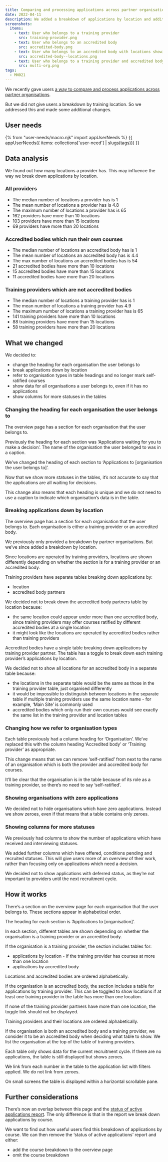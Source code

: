 ```yaml
---
title: Comparing and processing applications across partner organisations and training locations iteration 2
date: 2022-04-11
description: We added a breakdown of applications by location and additional statuses.
screenshots:
  items:
    - text: User who belongs to a training provider
      src: training-provider.png
    - text: User who belongs to an accredited body
      src: accredited-body.png
    - text: User who belongs to an accredited body with locations showing
      src: accredited-body--locations.png
    - text: User who belongs to a training provider and accredited body
      src: multi-org.png
tags:
  - MN021
---
```


We recently gave users [a way to compare and process applications across partner organisations](/manage-teacher-training-applications/comparing-and-processing-applications-across-partner-organisations/).

But we did not give users a breakdown by training location. So we addressed this and made some additional changes.

## User needs

{% from "user-needs/macro.njk" import appUserNeeds %}
{{ appUserNeeds({ items: collections['user-need'] | slugs(tags)}) }}

## Data analysis

We found out how many locations a provider has. This may influence the way we break down applications by location.

### All providers

- The median number of locations a provider has is 1
- The mean number of locations a provider has is 4.8
- The maximum number of locations a provider has is 65
- 162 providers have more than 10 locations
- 103 providers have more than 15 locations
- 69 providers have more than 20 locations

### Accredited bodies which run their own courses

- The median number of locations an accredited body has is 1
- The mean number of locations an accredited body has is 4.4
- The max number of locations an accredited bodies has is 54
- 21 accredited bodies have more than 10 locations
- 15 accredited bodies have more than 15 locations
- 11 accredited bodies have more than 20 locations

### Training providers which are not accredited bodies

- The median number of locations a training provider has is 1
- The mean number of locations a training provider has 4.9
- The maximum number of locations a training provider has is 65
- 141 training providers have more than 10 locations
- 88 training providers have more than 15 locations
- 58 training providers have more than 20 locations

## What we changed

We decided to:

- change the heading for each organisation the user belongs to
- break applications down by location
- refer to organisation types in table headings and no longer mark self-ratified courses
- show data for all organisations a user belongs to, even if it has no applications
- show columns for more statuses in the tables

### Changing the heading for each organisation the user belongs to

The overview page has a section for each organisation that the user belongs to.

Previously the heading for each section was ‘Applications waiting for you to make a decision’. The name of the organisation the user belonged to was in a caption.

We’ve changed the heading of each section to ‘Applications to [organisation the user belongs to]’.

Now that we show more statuses in the tables, it’s not accurate to say that the applications are all waiting for decisions.

This change also means that each heading is unique and we do not need to use a caption to indicate which organisation’s data is in the table.

### Breaking applications down by location

The overview page has a section for each organisation that the user belongs to. Each organisation is either a training provider or an accredited body.

We previously only provided a breakdown by partner organisations. But we’ve since added a breakdown by location.

Since locations are operated by training providers, locations are shown differently depending on whether the section is for a training provider or an accredited body.

Training providers have separate tables breaking down applications by:

- location
- accredited body partners

We decided not to break down the accredited body partners table by location because:

- the same location could appear under more than one accredited body, since training providers may offer courses ratified by different accredited bodies at a single location
- it might look like the locations are operated by accredited bodies rather than training providers

Accredited bodies have a single table breaking down applications by training provider partner. The table has a toggle to break down each training provider’s applications by location.

We decided not to show all locations for an accredited body in a separate table because:

- the locations in the separate table would be the same as those in the training provider table, just organised differently
- it would be impossible to distinguish between locations in the separate table if multiple training providers use the same location name - for example, ‘Main Site’ is commonly used
- accredited bodies which only run their own courses would see exactly the same list in the training provider and location tables

### Changing how we refer to organisation types

Each table previously had a column heading for ‘Organisation’. We’ve replaced this with the column heading ‘Accredited body’ or ‘Training provider’ as appropriate.

This change means that we can remove ‘self-ratified’ from next to the name of an organisation which is both the provider and accredited body for courses.

It’ll be clear that the organisation is in the table because of its role as a training provider, so there’s no need to say ‘self-ratified’.

### Showing organisations with zero applications

We decided not to hide organisations which have zero applications. Instead we show zeroes, even if that means that a table contains only zeroes.

### Showing columns for more statuses

We previously had columns to show the number of applications which have received and interviewing statuses.

We added further columns which have offered, conditions pending and recruited statuses. This will give users more of an overview of their work, rather than focusing only on applications which need a decision.

We decided not to show applications with deferred status, as they’re not important to providers until the next recruitment cycle.

## How it works

There’s a section on the overview page for each organisation that the user belongs to. These sections appear in alphabetical order.

The heading for each section is ‘Applications to [organisation]’.

In each section, different tables are shown depending on whether the organisation is a training provider or an accredited body.

If the organisation is a training provider, the section includes tables for:

- applications by location - if the training provider has courses at more than one location
- applications by accredited body

Locations and accredited bodies are ordered alphabetically.

If the organisation is an accredited body, the section includes a table for applications by training provider. This can be toggled to show locations if at least one training provider in the table has more than one location.

If none of the training provider partners have more than one location, the toggle link should not be displayed.

Training providers and their locations are ordered alphabetically.

If the organisation is both an accredited body and a training provider, we consider it to be an accredited body when deciding what table to show. We list the organisation at the top of the table of training providers.

Each table only shows data for the current recruitment cycle. If there are no applications, the table is still displayed but shows zeroes.

We link from each number in the table to the application list with filters applied. We do not link from zeroes.

On small screens the table is displayed within a horizontal scrollable pane.

## Further considerations

There’s now an overlap between this page and the [status of active applications report](/manage-teacher-training-applications/helping-users-check-how-quickly-courses-are-filling-up/). The only difference is that in the report we break down applications by course.

We want to find out how useful users find this breakdown of applications by course. We can then remove the ‘status of active applications’ report and either:

- add the course breakdown to the overview page
- omit the course breakdown
